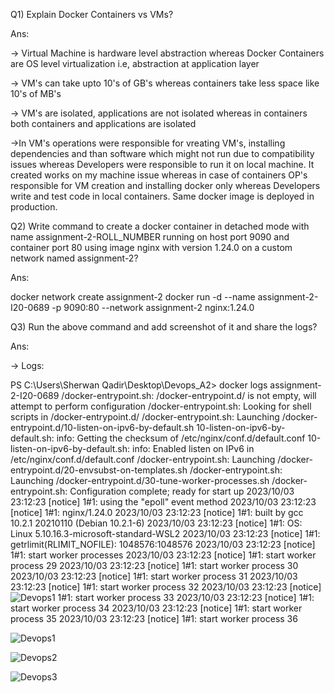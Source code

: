 Q1) Explain Docker Containers vs VMs?

Ans: 

-> Virtual Machine is hardware level abstraction whereas Docker Containers are OS level virtualization i.e, abstraction at application layer

-> VM's can take upto 10's of GB's whereas containers take less space like 10's of MB's

-> VM's are isolated, applications are not isolated whereas in containers both containers and applications are isolated

->In VM's operations were responsible for vreating VM's, installing dependencies and than software which might not run due to compatibility issues whereas Developers were responsible to run it on local machine. It created works on my machine issue whereas in case of containers OP's responsible for VM creation and installing docker only whereas Developers write and test code in local containers. Same docker image is deployed in production.


Q2) Write command to create a docker container in detached mode with name assignment-2-ROLL_NUMBER running on host port 9090 and container port 80 using image nginx with version 1.24.0 on a custom network named assignment-2?

Ans:

docker network create assignment-2
docker run -d --name assignment-2-I20-0689 -p 9090:80 --network assignment-2 nginx:1.24.0


Q3) Run the above command and add screenshot of it and share the logs?

Ans:

-> Logs:

PS C:\Users\Sherwan Qadir\Desktop\Devops_A2> docker logs assignment-2-I20-0689
/docker-entrypoint.sh: /docker-entrypoint.d/ is not empty, will attempt to perform configuration
/docker-entrypoint.sh: Looking for shell scripts in /docker-entrypoint.d/
/docker-entrypoint.sh: Launching /docker-entrypoint.d/10-listen-on-ipv6-by-default.sh
10-listen-on-ipv6-by-default.sh: info: Getting the checksum of /etc/nginx/conf.d/default.conf
10-listen-on-ipv6-by-default.sh: info: Enabled listen on IPv6 in /etc/nginx/conf.d/default.conf
/docker-entrypoint.sh: Launching /docker-entrypoint.d/20-envsubst-on-templates.sh
/docker-entrypoint.sh: Launching /docker-entrypoint.d/30-tune-worker-processes.sh
/docker-entrypoint.sh: Configuration complete; ready for start up
2023/10/03 23:12:23 [notice] 1#1: using the "epoll" event method
2023/10/03 23:12:23 [notice] 1#1: nginx/1.24.0
2023/10/03 23:12:23 [notice] 1#1: built by gcc 10.2.1 20210110 (Debian 10.2.1-6)
2023/10/03 23:12:23 [notice] 1#1: OS: Linux 5.10.16.3-microsoft-standard-WSL2
2023/10/03 23:12:23 [notice] 1#1: getrlimit(RLIMIT_NOFILE): 1048576:1048576
2023/10/03 23:12:23 [notice] 1#1: start worker processes
2023/10/03 23:12:23 [notice] 1#1: start worker process 29
2023/10/03 23:12:23 [notice] 1#1: start worker process 30
2023/10/03 23:12:23 [notice] 1#1: start worker process 31
2023/10/03 23:12:23 [notice] 1#1: start worker process 32
2023/10/03 23:12:23 [notice]![Devops1](https://github.com/OogwayKP/first-contributions/assets/129097838/0f22acc9-b850-43a8-bef9-d4d0fed2829a)
 1#1: start worker process 33
2023/10/03 23:12:23 [notice] 1#1: start worker process 34
2023/10/03 23:12:23 [notice] 1#1: start worker process 35
2023/10/03 23:12:23 [notice] 1#1: start worker process 36

![Devops1](https://github.com/OogwayKP/first-contributions/assets/129097838/bbbbbdbd-778b-4c11-a183-0757dde468dc)


![Devops2](https://github.com/OogwayKP/first-contributions/assets/129097838/07d7bfc9-7d0b-4046-a6b1-c3a8aabeb2c4)

![Devops3](https://github.com/OogwayKP/first-contributions/assets/129097838/1dfa41fc-0ece-4416-9136-8395cc89f1bb)




